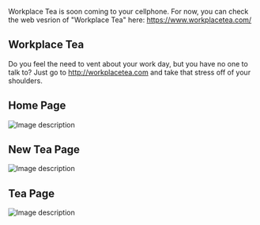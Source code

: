 Workplace Tea is soon coming to your cellphone. For now, you can check the web vesrion of "Workplace Tea" here: https://www.workplacetea.com/

## Workplace Tea

Do you feel the need to vent about your work day, but you have no one to talk to? Just go to http://workplacetea.com and take that stress off of your shoulders.

## Home Page
![Image description](https://elder-patten-ferreira-resume.s3-us-west-2.amazonaws.com/assets/images/experience/projects/workplacetea/workplace-tea-1.png)

## New Tea Page
![Image description](https://elder-patten-ferreira-resume.s3-us-west-2.amazonaws.com/assets/images/experience/projects/workplacetea/workplace-tea-2.png)

## Tea Page
![Image description](https://elder-patten-ferreira-resume.s3-us-west-2.amazonaws.com/assets/images/experience/projects/workplacetea/workplace-tea-3.png)


